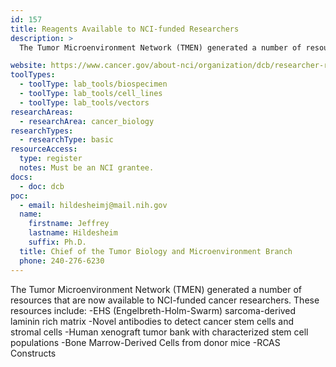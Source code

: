 ```yaml
---
id: 157
title: Reagents Available to NCI-funded Researchers
description: >
  The Tumor Microenvironment Network (TMEN) generated a number of resources that are now available to NCI-funded cancer researchers. These resources include EHS (Engelbreth-Holm-Swarm) sarcoma-derived laminin rich matrix; novel antibodies to detect cancer stem cells and stromal cells; human xenograft tumor bank with characterized stem cell populations; bone marrow-derived cells from donor mice; and RCAS Constructs.

website: https://www.cancer.gov/about-nci/organization/dcb/researcher-resources#ui-id-6
toolTypes:
  - toolType: lab_tools/biospecimen
  - toolType: lab_tools/cell_lines
  - toolType: lab_tools/vectors
researchAreas:
  - researchArea: cancer_biology
researchTypes:
  - researchType: basic
resourceAccess:
  type: register
  notes: Must be an NCI grantee.
docs:
  - doc: dcb
poc:
  - email: hildesheimj@mail.nih.gov
  name:
    firstname: Jeffrey
    lastname: Hildesheim
    suffix: Ph.D.
  title: Chief of the Tumor Biology and Microenvironment Branch
  phone: 240-276-6230
---
```

The Tumor Microenvironment Network (TMEN) generated a number of resources that are now available to NCI-funded cancer researchers.  These resources include:    -EHS (Engelbreth-Holm-Swarm) sarcoma-derived laminin rich matrix  -Novel antibodies to detect cancer stem cells and stromal cells  -Human xenograft tumor bank with characterized stem cell populations  -Bone Marrow-Derived Cells from donor mice  -RCAS Constructs
